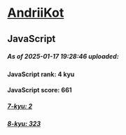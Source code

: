 # [AndriiKot](https://www.codewars.com/users/AndriiKot) 

## JavaScript

##### As of 2025-01-17 19:28:46 uploaded:

#### JavaScript rank: 4 kyu

#### JavaScript score: 661

##### [7-kyu: 2](https://github.com/AndriiKot/JavaScript__CodeWars/tree/main/kyu-7)

##### [8-kyu: 323](https://github.com/AndriiKot/JavaScript__CodeWars/tree/main/kyu-8)

